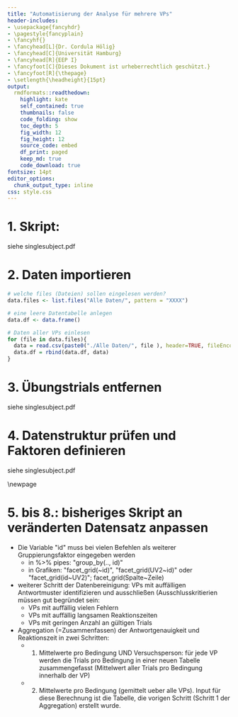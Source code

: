 ```yaml
---
title: "Automatisierung der Analyse für mehrere VPs"
header-includes:
- \usepackage{fancyhdr}
- \pagestyle{fancyplain}
- \fancyhf{}
- \fancyhead[L]{Dr. Cordula Hölig}
- \fancyhead[C]{Universität Hamburg}
- \fancyhead[R]{EEP I}
- \fancyfoot[C]{Dieses Dokument ist urheberrechtlich geschützt.}
- \fancyfoot[R]{\thepage}
- \setlength{\headheight}{15pt}
output:
  rmdformats::readthedown:
    highlight: kate
    self_contained: true
    thumbnails: false
    code_folding: show
    toc_depth: 5
    fig_width: 12 
    fig_height: 12
    source_code: embed
    df_print: paged
    keep_md: true
    code_download: true
fontsize: 14pt
editor_options: 
  chunk_output_type: inline
css: style.css
---
```




# 1. Skript: 
siehe singlesubject.pdf

# 2. Daten importieren


```r
# welche files (Dateien) sollen eingelesen werden?
data.files <- list.files("Alle Daten/", pattern = "XXXX")

# eine leere Datentabelle anlegen
data.df <- data.frame()

# Daten aller VPs einlesen
for (file in data.files){
  data = read.csv(paste0("./Alle Daten/", file ), header=TRUE, fileEncoding = "UTF-8-BOM")
  data.df = rbind(data.df, data)
}
```
# 3. Übungstrials entfernen
siehe singlesubject.pdf 

# 4. Datenstruktur prüfen und Faktoren definieren
siehe singlesubject.pdf

\newpage

# 5. bis 8.: bisheriges Skript an veränderten Datensatz anpassen

* Die Variable "id" muss bei vielen Befehlen als weiterer Gruppierungsfaktor eingegeben werden
  + in %>% pipes: "group_by(.., id)" 
  + in Grafiken: "facet_grid(~id)", "facet_grid(UV2~id)" oder "facet_grid(id~UV2)";  facet_grid(Spalte~Zeile)
* weiterer Schritt der Datenbereinigung: VPs mit auffälligen Antwortmuster identifizieren und ausschließen (Ausschlusskritierien müssen gut begründet sein:
  + VPs mit auffällig vielen Fehlern 
  + VPs mit auffällig langsamen Reaktionszeiten
  + VPs mit geringen Anzahl an gültigen Trials
* Aggregation (=Zusammenfassen) der Antwortgenauigkeit und Reaktionszeit in zwei Schritten:
  + 1. Mittelwerte pro Bedingung UND Versuchsperson: für jede VP werden die Trials pro Bedingung in einer neuen Tabelle zusammengefasst (Mittelwert aller Trials pro Bedingung innerhalb der VP)
  + 2. Mittelwerte pro Bedingung (gemittelt ueber alle VPs). Input für diese Berechnung ist die Tabelle, die vorigen Schritt (Schritt 1 der Aggregation) erstellt wurde.
